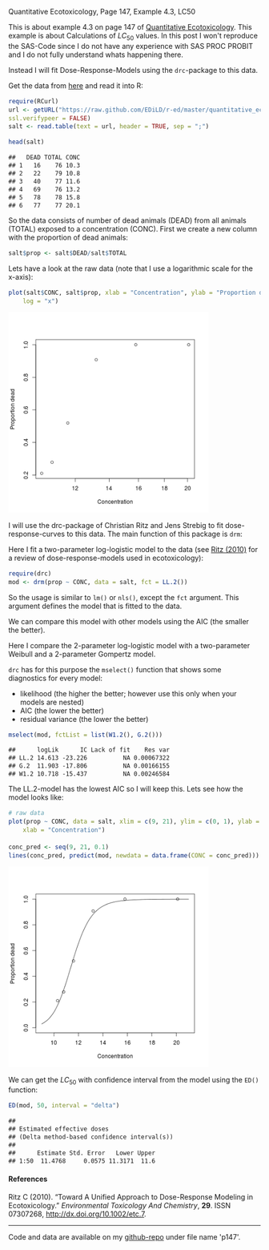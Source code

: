 Quantitative Ecotoxicology, Page 147, Example 4.3, LC50

This is about example 4.3 on page 147 of [Quantitative Ecotoxicology](http://www.crcpress.com/product/isbn/9781439835647). This example is about Calculations of $LC_{50}$ values.
In this post I won't reproduce the SAS-Code since I do not have any experience with SAS PROC PROBIT and I do not fully understand whats happening there.

Instead I will fit Dose-Response-Models using the `drc`-package to this data.


Get the data from [here](https://raw.github.com/EDiLD/r-ed/master/quantitative_ecotoxicology/data/p147.csv) and read it into R:


```r
require(RCurl)
url <- getURL("https://raw.github.com/EDiLD/r-ed/master/quantitative_ecotoxicology/data/p147.csv",
ssl.verifypeer = FALSE)
salt <- read.table(text = url, header = TRUE, sep = ";")
```


```r
head(salt)
```

```
##   DEAD TOTAL CONC
## 1   16    76 10.3
## 2   22    79 10.8
## 3   40    77 11.6
## 4   69    76 13.2
## 5   78    78 15.8
## 6   77    77 20.1
```


So the data consists of number of dead animals (DEAD) from all animals (TOTAL) exposed to a concentration (CONC).
First we create a new column with the proportion of dead animals:


```r
salt$prop <- salt$DEAD/salt$TOTAL
```


Lets have a look at the raw data (note that I use a logarithmic scale for the x-axis):

```r
plot(salt$CONC, salt$prop, xlab = "Concentration", ylab = "Proportion dead", 
    log = "x")
```

<img src="figure/p147_plot_raw.png" title="plot of chunk p147_plot_raw" alt="plot of chunk p147_plot_raw" width="400px" />



I will use the drc-package of Christian Ritz and Jens Strebig to fit dose-response-curves to this data. The main function of this package is `drm`:


Here I fit a two-parameter log-logistic model to the data (see <a href="http://dx.doi.org/10.1002/etc.7">Ritz (2010)</a> for a review of dose-response-models used in ecotoxicology):

```r
require(drc)
mod <- drm(prop ~ CONC, data = salt, fct = LL.2())
```


So the usage is similar to `lm()` or `nls()`, except the `fct` argument. This argument defines the model that is fitted to the data.

We can compare this model with other models using the AIC (the smaller the better). 

Here I compare the 2-parameter log-logistic model with a two-parameter Weibull and a 2-parameter Gompertz model. 

`drc` has for this purpose the `mselect()` function that shows some diagnostics for every model:

* likelihood (the higher the better; however use this only when your models are nested)
* AIC (the lower the better)
* residual variance (the lower the better)


```r
mselect(mod, fctList = list(W1.2(), G.2()))
```

```
##      logLik      IC Lack of fit    Res var
## LL.2 14.613 -23.226          NA 0.00067322
## G.2  11.903 -17.806          NA 0.00166155
## W1.2 10.718 -15.437          NA 0.00246584
```


The LL.2-model has the lowest AIC so I will keep this. 
Lets see how the model looks like:

```r
# raw data
plot(prop ~ CONC, data = salt, xlim = c(9, 21), ylim = c(0, 1), ylab = "Proportion dead", 
    xlab = "Concentration")

conc_pred <- seq(9, 21, 0.1)
lines(conc_pred, predict(mod, newdata = data.frame(CONC = conc_pred)))
```

<img src="figure/p147_plot_mod.png" title="plot of chunk p147_plot_mod" alt="plot of chunk p147_plot_mod" width="400px" />


We can get the $LC_{50}$ with confidence interval from the model using the `ED()` function:

```r
ED(mod, 50, interval = "delta")
```

```
## 
## Estimated effective doses
## (Delta method-based confidence interval(s))
## 
##      Estimate Std. Error   Lower Upper
## 1:50  11.4768     0.0575 11.3171  11.6
```



#### References

<p>Ritz C (2010).
&ldquo;Toward A Unified Approach to Dose-Response Modeling in Ecotoxicology.&rdquo;
<EM>Environmental Toxicology And Chemistry</EM>, <B>29</B>.
ISSN 07307268, <a href="http://dx.doi.org/10.1002/etc.7">http://dx.doi.org/10.1002/etc.7</a>.


-----------------------------------
Code and data are available on my [github-repo](https://github.com/EDiLD/r-ed/tree/master/quantitative_ecotoxicology) under file name 'p147'.
